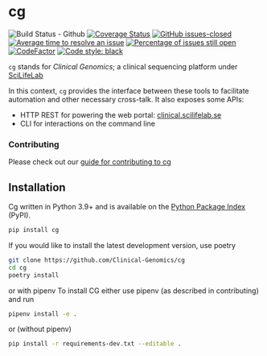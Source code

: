 # cg
![Build Status - Github][gh-actions-badge]
[![Coverage Status][coveralls-image]][coveralls-url]
[![GitHub issues-closed][closed-issues-img]][closed-issues-url]
[![Average time to resolve an issue][ismaintained-resolve-img]][ismaintained-resolve-url]
[![Percentage of issues still open][ismaintained-open-rate-img]][ismaintained-open-rate-url]
[![CodeFactor][codefactor-badge]][codefactor-url]
[![Code style: black][black-image]][black-url]


`cg` stands for _Clinical Genomics_; a clinical sequencing platform under [SciLifeLab][scilife]

In this context, `cg` provides the interface between these tools to facilitate automation and other necessary cross-talk. It also exposes some APIs:

- HTTP REST for powering the web portal: [clinical.scilifelab.se][portal]
- CLI for interactions on the command line

### Contributing

Please check out our [guide for contributing to cg](CONTRIBUTING.md)

## Installation

Cg written in Python 3.9+ and is available on the [Python Package Index][pypi] (PyPI).

```bash
pip install cg
```

If you would like to install the latest development version, use poetry

```bash
git clone https://github.com/Clinical-Genomics/cg
cd cg
poetry install
```

or with pipenv
To install CG either use pipenv (as described in contributing) and run
```bash
pipenv install -e .
```

or (without pipenv)

```bash
pip install -r requirements-dev.txt --editable .
```


[portal]: https://clinical.scilifelab.se/
[trailblazer]: https://github.com/Clinical-Genomics/trailblazer
[housekeeper]: https://github.com/Clinical-Genomics/housekeeper
[genotype]: https://github.com/Clinical-Genomics/genotype
[scilife]: https://www.scilifelab.se/
[pypi]: https://pypi.org/


[black]: https://black.readthedocs.io/en/stable/

<!-- badges -->

[coveralls-url]: https://coveralls.io/github/Clinical-Genomics/cg
[coveralls-image]: https://coveralls.io/repos/github/Clinical-Genomics/cg/badge.svg?branch=master

[gh-actions-badge]: https://github.com/Clinical-Genomics/cg/workflows/Tests%20and%20coveralls/badge.svg
[closed-issues-img]: https://img.shields.io/github/issues-closed/Clinical-Genomics/cg.svg
[closed-issues-url]: https://GitHub.com/Clinical-Genomics/cg/issues?q=is%3Aissue+is%3Aclosed
[ismaintained-resolve-img]: http://isitmaintained.com/badge/resolution/Clinical-Genomics/cg.svg
[ismaintained-resolve-url]: http://isitmaintained.com/project/Clinical-Genomics/cg
[ismaintained-open-rate-img]: http://isitmaintained.com/badge/open/Clinical-Genomics/cg.svg
[ismaintained-open-rate-url]: http://isitmaintained.com/project/Clinical-Genomics/cg
[codefactor-badge]: https://www.codefactor.io/repository/github/clinical-genomics/cg/badge
[codefactor-url]: https://www.codefactor.io/repository/github/clinical-genomics/cg
[black-image]: https://img.shields.io/badge/code%20style-black-000000.svg
[black-url]: https://github.com/psf/black
